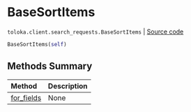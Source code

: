 # BaseSortItems
`toloka.client.search_requests.BaseSortItems` | [Source code](https://github.com/Toloka/toloka-kit/blob/v1.2.1/src/client/search_requests.py#L117)

```python
BaseSortItems(self)
```

## Methods Summary

| Method | Description |
| :------| :-----------|
[for_fields](toloka.client.search_requests.BaseSortItems.for_fields.md)| None
